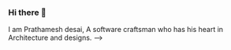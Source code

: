 ### Hi there 👋
I am Prathamesh desai, A software craftsman who has his heart in Architecture and designs.
-->
